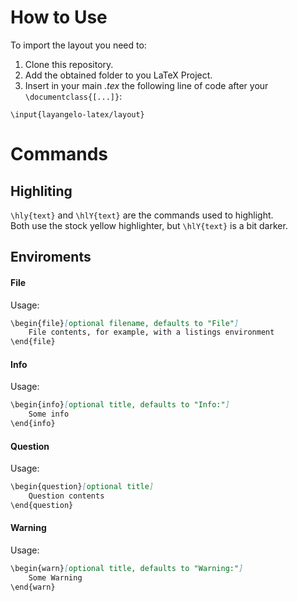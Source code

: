 # How to Use
To import the layout you need to:    
1. Clone this repository.  
2. Add the obtained folder to you LaTeX Project.  
3. Insert in your main *.tex* the following line of code after your ``\documentclass{[...]}``:
```
\input{layangelo-latex/layout}
```
# Commands

## Highliting
``\hly{text}`` and ``\hlY{text}`` are the commands used to highlight.   
Both use the stock yellow highlighter, but ``\hlY{text}`` is a bit darker.  

## Enviroments
#### File
Usage:
```md
\begin{file}[optional filename, defaults to "File"]
	File contents, for example, with a listings environment
\end{file}
```
#### Info
Usage:
```md
\begin{info}[optional title, defaults to "Info:"]
	Some info
\end{info}
```
#### Question
Usage:
``` md
\begin{question}[optional title]
	Question contents
\end{question}
```

#### Warning
Usage:
```md
\begin{warn}[optional title, defaults to "Warning:"]
	Some Warning
\end{warn}
```